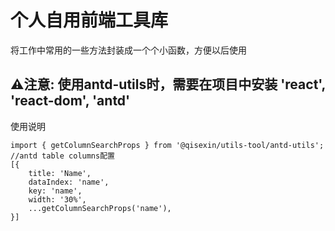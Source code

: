 # 个人自用前端工具库

将工作中常用的一些方法封装成一个个小函数，方便以后使用

## ⚠️注意: 使用antd-utils时，需要在项目中安装 'react', 'react-dom', 'antd'

使用说明

```tsx
import { getColumnSearchProps } from '@qisexin/utils-tool/antd-utils';
//antd table columns配置
[{
    title: 'Name',
    dataIndex: 'name',
    key: 'name',
    width: '30%',
    ...getColumnSearchProps('name'),
}]
```
